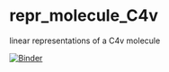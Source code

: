 # repr_molecule_C4v
linear representations of a C4v molecule

[![Binder](https://mybinder.org/badge_logo.svg)](https://mybinder.org/v2/gh/repr_molecule_C4v/HEAD)
